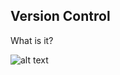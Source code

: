 ##  Version Control

What is it?

![alt text](http://memecrunch.com/image/52842e451605fb4b00000032.jpg?w=400)